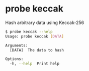 # probe keccak

Hash arbitrary data using Keccak-256

```bash
$ probe keccak --help
Usage: probe keccak [DATA]

Arguments:
  [DATA]  The data to hash

Options:
  -h, --help  Print help
```